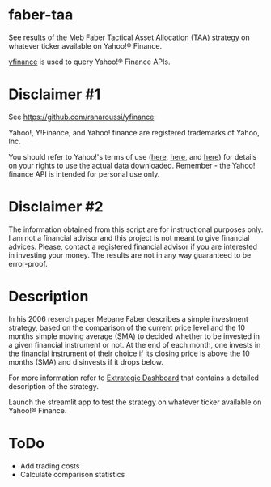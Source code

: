 # faber-taa
See results of the Meb Faber Tactical Asset Allocation (TAA) strategy on whatever ticker available on Yahoo!® Finance.

[yfinance](https://github.com/ranaroussi/yfinance) is used to query Yahoo!® Finance APIs.

# Disclaimer #1
See https://github.com/ranaroussi/yfinance:

Yahoo!, Y!Finance, and Yahoo! finance are registered trademarks of Yahoo, Inc.

You should refer to Yahoo!'s terms of use ([here](https://policies.yahoo.com/us/en/yahoo/terms/product-atos/apiforydn/index.htm), [here](https://legal.yahoo.com/us/en/yahoo/terms/otos/index.html), and [here](https://policies.yahoo.com/us/en/yahoo/terms/index.htm)) for details on your rights to use the actual data downloaded. Remember - the Yahoo! finance API is intended for personal use only.

# Disclaimer #2
The information obtained from this script are for instructional purposes only. I am not a financial advisor and this project is not meant to give financial advices. Please, contact a registered financial advisor if you are interested in investing your money. The results are not in any way guaranteed to be error-proof.

# Description
In his 2006 reserch paper Mebane Faber describes a simple investment strategy, based on the comparison of the current price level and the 10 months simple moving average (SMA) to decided whether to be invested in a given financial instrument or not. At the end of each month, one invests in the financial instrument of their choice if its closing price is above the 10 months (SMA) and disinvests if it drops below.

For more information refer to [Extrategic Dashboard](https://extradash.com/en/strategies/models/5/faber-tactical-asset-allocation/) that contains a detailed description of the strategy.

Launch the streamlit app to test the strategy on whatever ticker available on Yahoo!® Finance.

# ToDo
* Add trading costs
* Calculate comparison statistics
